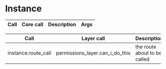 # Instance



| Call                    | Core call               | Description       | Args                                             |
|-------------------------|-------------------------|-------------------|--------------------------------------------------|



| Call                | Layer call                      | Description                  | Args |
|---------------------|---------------------------------|------------------------------|------|
| instance.route_call | permissions_layer.can_i_do_this | the route about to be called |      |


